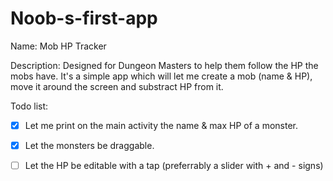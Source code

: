 # Noob-s-first-app
Name:         Mob HP Tracker

Description:  Designed for Dungeon Masters to help them follow the HP the mobs have. It's a simple app which will let me               create a mob (name & HP), move it around the screen and substract HP from it.

Todo list:


 * [x] Let me print on the main activity the name & max HP of a monster.
 * [x] Let the monsters be draggable.
 * [ ] Let the HP be editable with a tap (preferrably a slider with + and - signs)

